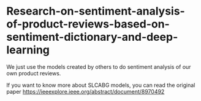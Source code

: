 # Research-on-sentiment-analysis-of-product-reviews-based-on-sentiment-dictionary-and-deep-learning

We just use the models created by others to do sentiment analysis of our own product reviews.

If you want to know more about SLCABG models, you can read the original paper https://ieeexplore.ieee.org/abstract/document/8970492
